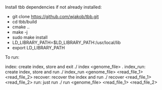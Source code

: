 Install tbb dependencies if not already installed:
- git clone https://github.com/wjakob/tbb.git
- cd tbb/build
- cmake ..
- make -j
- sudo make install
- LD_LIBRARY_PATH=$LD_LIBRARY_PATH:/usr/local/lib
- export LD_LIBRARY_PATH

To run:

index: create index, store and exit
    ./<appname> index <genome_file> .
index_run: create index, store and run
    ./<appname> index_run <genome_file> <read_file_1> <read_file_2>
recover: recover the index and run
    ./<appname> recover <read_file_1> <read_file_2>
run: just run
    ./<appname> run <genome_file> <read_file_1> <read_file_2>